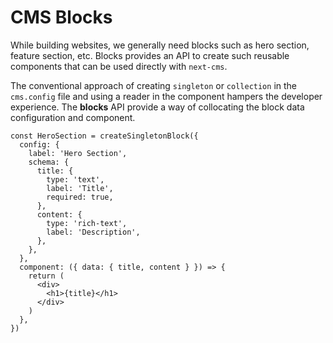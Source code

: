 # CMS Blocks

While building websites, we generally need blocks such as hero section, feature section, etc. Blocks provides an API to create such reusable components that can be used directly with `next-cms`.

The conventional approach of creating `singleton` or `collection` in the `cms.config` file and using a reader in the component hampers the developer experience. The **blocks** API provide a way of collocating the block data configuration and component.

```tsx
const HeroSection = createSingletonBlock({
  config: {
    label: 'Hero Section',
    schema: {
      title: {
        type: 'text',
        label: 'Title',
        required: true,
      },
      content: {
        type: 'rich-text',
        label: 'Description',
      },
    },
  },
  component: ({ data: { title, content } }) => {
    return (
      <div>
        <h1>{title}</h1>
      </div>
    )
  },
})
```
